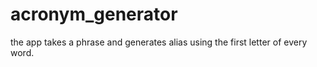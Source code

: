 # acronym_generator
the app takes a phrase and generates alias using the first letter of every word.

